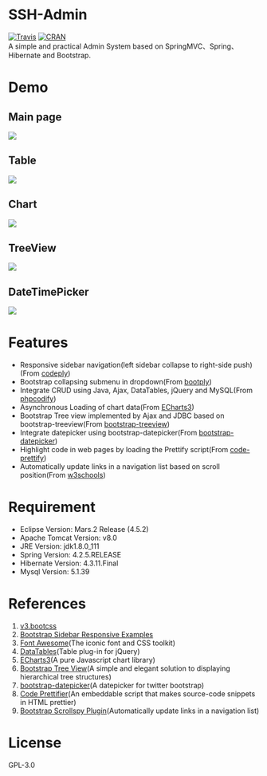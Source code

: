 # SSH-Admin 
[![Travis](https://img.shields.io/travis/rust-lang/rust.svg)](https://github.com/GongchuangSu/SSH-Admin)  [![CRAN](https://img.shields.io/cran/l/devtools.svg)](https://github.com/GongchuangSu/SSH-Admin)  
A simple and practical Admin System based on SpringMVC、Spring、Hibernate and Bootstrap. 

# Demo
## Main page
![](http://i.imgur.com/BvQnQzi.gif)
## Table
![](http://i.imgur.com/5lA5Hgh.gif)
## Chart
![](http://i.imgur.com/VofXDCk.gif)
## TreeView
![](http://i.imgur.com/829Nto9.gif)
## DateTimePicker
![](http://i.imgur.com/2V40QQ5.gif)

# Features
- Responsive sidebar navigation(left sidebar collapse to right-side push)(From [codeply](http://blog.codeply.com/2016/05/18/bootstrap-sidebar-responsive-examples/))  
- Bootstrap collapsing submenu in dropdown(From [bootply](http://www.bootply.com/1u6VW4bsrR))
- Integrate CRUD using Java, Ajax, DataTables, jQuery and MySQL(From [phpcodify](http://www.phpcodify.com/codeigniter-crud-using-ajax-bootstrap-models-and-mysql/))
- Asynchronous Loading of chart data(From [ECharts3](http://echarts.baidu.com/tutorial.html#%E5%BC%82%E6%AD%A5%E6%95%B0%E6%8D%AE%E5%8A%A0%E8%BD%BD%E5%92%8C%E6%9B%B4%E6%96%B0))
- Bootstrap Tree view implemented by Ajax and JDBC based on bootstrap-treeview(From [bootstrap-treeview](https://github.com/jonmiles/bootstrap-treeview))
- Integrate datepicker using bootstrap-datepicker(From [bootstrap-datepicker](https://github.com/uxsolutions/bootstrap-datepicker))
- Highlight code in web pages by loading the Prettify script(From [code-prettify](https://github.com/google/code-prettify))
- Automatically update links in a navigation list based on scroll position(From [w3schools](https://www.w3schools.com/bootstrap/tryit.asp?filename=trybs_scrollspy2&stacked=h))

# Requirement
- Eclipse Version: Mars.2 Release (4.5.2)
- Apache Tomcat Version: v8.0
- JRE Version: jdk1.8.0_111
- Spring Version: 4.2.5.RELEASE
- Hibernate Version: 4.3.11.Final
- Mysql Version: 5.1.39

# References
1. [v3.bootcss](http://v3.bootcss.com/)
2. [Bootstrap Sidebar Responsive Examples](http://blog.codeply.com/2016/05/18/bootstrap-sidebar-responsive-examples/)
3. [Font Awesome](http://www.bootcss.com/p/font-awesome/)(The iconic font and CSS toolkit)
4. [DataTables](https://datatables.net/)(Table plug-in for jQuery)
5. [ECharts3](http://echarts.baidu.com/index.html)(A pure Javascript chart library)
6. [Bootstrap Tree View](https://github.com/jonmiles/bootstrap-treeview)(A simple and elegant solution to displaying hierarchical tree structures)
7. [bootstrap-datepicker](https://github.com/uxsolutions/bootstrap-datepicker)(A datepicker for twitter bootstrap)
8. [Code Prettifier](https://github.com/google/code-prettify)(An embeddable script that makes source-code snippets in HTML prettier)
9. [Bootstrap Scrollspy Plugin](https://www.w3schools.com/bootstrap/bootstrap_scrollspy.asp)(Automatically update links in a navigation list)

# License
GPL-3.0
